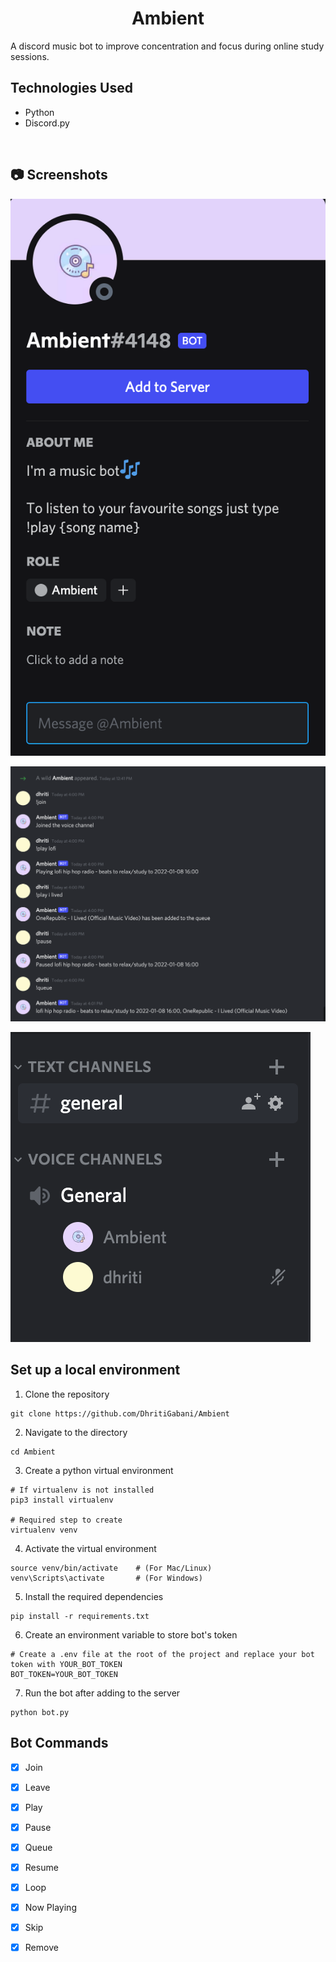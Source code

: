 <center>

# Ambient

</center>

A discord music bot to improve concentration and focus during online study sessions.
<br/>
## Technologies Used

- Python
- Discord.py

<br />

## 📷 Screenshots

![Bot Description](https://github.com/DhritiGabani/Ambient/blob/main/images/Screen%20Shot%202022-01-08%20at%204.20.52%20PM.png?raw=true)

![Bot in Action](https://github.com/DhritiGabani/Ambient/blob/main/images/Screen%20Shot%202022-01-08%20at%204.01.29%20PM.png?raw=true)

![Voice Channel](https://github.com/DhritiGabani/Ambient/blob/main/images/Screen%20Shot%202022-01-08%20at%204.02.14%20PM.png?raw=true)
<br/>

## Set up a local environment

1. Clone the repository

```shell
git clone https://github.com/DhritiGabani/Ambient
```

2. Navigate to the directory

```shell
cd Ambient
```

3. Create a python virtual environment

```shell
# If virtualenv is not installed
pip3 install virtualenv

# Required step to create
virtualenv venv
```

4. Activate the virtual environment

```shell
source venv/bin/activate    # (For Mac/Linux)
venv\Scripts\activate       # (For Windows)
```

5. Install the required dependencies

```shell
pip install -r requirements.txt
```

6. Create an environment variable to store bot's token

```shell
# Create a .env file at the root of the project and replace your bot token with YOUR_BOT_TOKEN
BOT_TOKEN=YOUR_BOT_TOKEN
```

7. Run the bot after adding to the server

```shell
python bot.py
```

## Bot Commands

- [x] Join
- [x] Leave
- [x] Play
- [x] Pause
- [x] Queue
- [x] Resume
- [x] Loop
- [x] Now Playing
- [x] Skip
- [x] Remove


